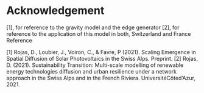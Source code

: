 # Acknowledgement 

[1], for reference to the gravity model and the edge generator
[2], for reference to the application of this model in both, Switzerland and France
Reference

[1] Rojas, D., Loubier, J., Voiron, C., & Favre, P (2021). Scaling Emergence in Spatial Diffusion of Solar Photovoltaics in the Swiss Alps. Preprint.
[2] Rojas, D. (2021). Sustainability Transition: Multi-scale modelling of renewable energy technologies diffusion and urban resilience under a network approach in the Swiss Alps and in the French Riviera.
UniversitéCôted’Azur, 2021. 
 

